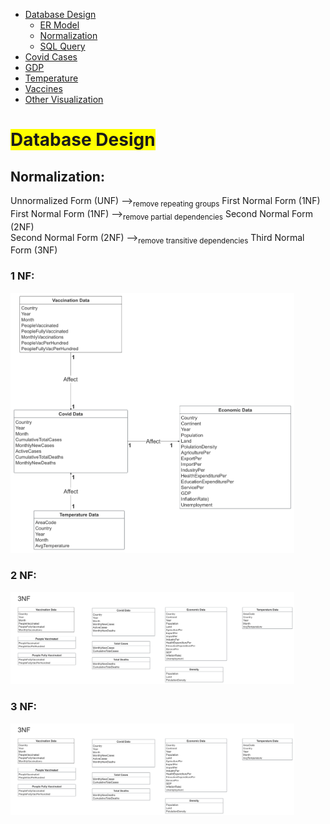 <link rel="stylesheet" href="style.css">
<nav>
    <ul>
        <li><a href="/Data_Visualization_Covid_Temp_GDP/">Database Design</a>
            <ul>
                <li><a href="/Data_Visualization_Covid_Temp_GDP/ER/">ER Model</a></li>
                <li><a href="/Data_Visualization_Covid_Temp_GDP/Norm/">Normalization</a></li>
                <li><a href="/Data_Visualization_Covid_Temp_GDP/Query/">SQL Query</a></li>
            </ul>
        </li>
        <li><a href="/Data_Visualization_Covid_Temp_GDP/Cases/">Covid Cases</a></li>
        <li><a href="/Data_Visualization_Covid_Temp_GDP/GDP/">GDP</a></li>
        <li><a href="//Data_Visualization_Covid_Temp_GDPTemp/">Temperature</a></li>
        <li><a href="/Data_Visualization_Covid_Temp_GDP/Vac/">Vaccines</a></li>
        <li><a href="/Data_Visualization_Covid_Temp_GDP/Visual/">Other Visualization</a></li>
    </ul>
</nav>



# <span style="background-color: yellow;">Database Design</span>
## Normalization:

Unnormalized Form (UNF) --><sub>remove repeating groups</sub> First Normal Form (1NF)<br>
First Normal Form (1NF) --><sub>remove partial dependencies</sub> Second Normal Form (2NF)<br>
Second Normal Form (2NF) --><sub>remove transitive dependencies</sub> Third Normal Form (3NF)<br>

### 1 NF:

<img src="https://raw.githubusercontent.com/Mark-QifanGu/Data_Visualization_Covid_Temp_GDP/main/images/ERModel.png" width="90%" alt="Normalization 1NF">


### 2 NF:

<img src="https://raw.githubusercontent.com/Mark-QifanGu/Data_Visualization_Covid_Temp_GDP/main/images/Norm.png" width="90%" alt="Normalization 2NF">


### 3 NF:
<img src="https://raw.githubusercontent.com/Mark-QifanGu/Data_Visualization_Covid_Temp_GDP/main/images/Norm.png" width="90%" alt="Normalization 3NF">
